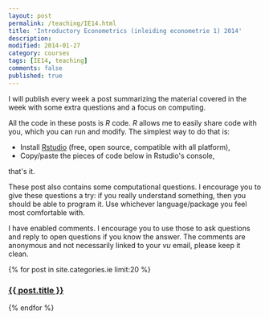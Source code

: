 ```yaml
---
layout: post
permalink: /teaching/IE14.html
title: 'Introductory Econometrics (inleiding econometrie 1) 2014'
description: 
modified: 2014-01-27
category: courses
tags: [IE14, teaching]
comments: false 
published: true
---
```


I will publish every week a post summarizing the material covered in the week with some extra questions and a focus on computing.

All the code in these posts is *R* code. *R* allows me to easily share code with you, which you can run and modify. The simplest way to do that is:

 * Install [Rstudio](http://www.rstudio.com) (free, open source, compatible with all platform),
 * Copy/paste the pieces of code below in Rstudio's console,
 
that's it. 

These post also contains some computational questions. I encourage you to give these questions a try: if you really understand something, then you should be able to program it. Use whichever language/package you feel most comfortable with.    

I have enabled comments. I encourage you to use those to ask questions and reply to open questions if you know the answer. The comments are anonymous and not necessarily linked to your *vu* email, please keep it clean.  


{% for post in site.categories.ie limit:20 %} 
<article>
<h3><a href="{{ site.url }}{{ post.url }}">{{ post.title }}</a></h3>
<!---<span class="entry-date"><time datetime="{{ post.date | date_to_xmlschema }}">{{ post.date | date: "%B %Y" }}</time></span>-->
</article>
{% endfor %}
